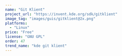```yaml
---
name: "Git Klient"
project_url: "https://invent.kde.org/sdk/gitklient"
image_tag: "images/guis/gitklient@2x.png"
platforms:
  - "Linux"
price: "Free"
license: "GNU GPL"
order: 47
trend_name: "kde git klient"
---
```

